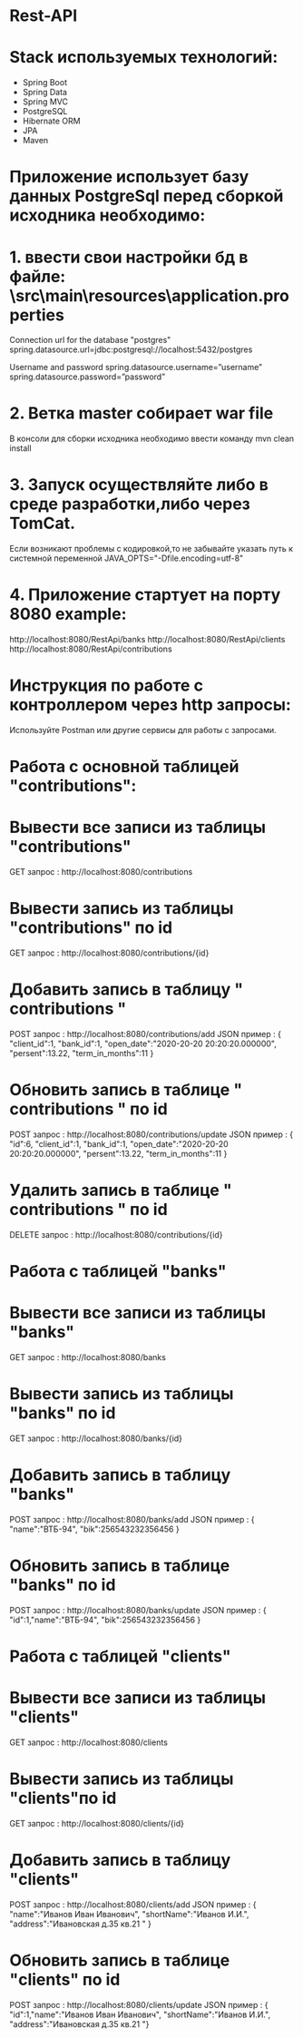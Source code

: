# Rest-API

# Stack используемых технологий:
- Spring Boot
- Spring Data
- Spring MVC
- PostgreSQL
- Hibernate ORM
- JPA
- Maven

# Приложение использует базу данных PostgreSql перед сборкой исходника необходимо:

# 1. ввести свои настройки бд в файле: \src\main\resources\application.properties

Connection url for the database "postgres" spring.datasource.url=jdbc:postgresql://localhost:5432/postgres

Username and password spring.datasource.username=”username” spring.datasource.password=”password”

# 2. Ветка master собирает war file
В консоли для сборки исходника необходимо ввести команду mvn clean install

# 3. Запуск осуществляйте либо в среде разработки,либо через TomCat.
Если возникают проблемы с кодировкой,то не забывайте указать путь к системной переменной JAVA_OPTS="-Dfile.encoding=utf-8"

# 4. Приложение стартует на порту 8080 example:
http://localhost:8080/RestApi/banks http://localhost:8080/RestApi/clients http://localhost:8080/RestApi/contributions


# Инструкция по работе с контроллером через http запросы:
Используйте Postman или другие сервисы для работы с запросами.

# Работа с основной таблицей "contributions":

# Вывести все записи из таблицы "contributions"
GET запрос : http://localhost:8080/contributions

# Вывести запись из таблицы "contributions" по id
GET запрос : http://localhost:8080/contributions/{id}

# Добавить запись в таблицу " contributions " 
POST запрос : http://localhost:8080/contributions/add
JSON пример : {
 "client_id":1,
 "bank_id":1,
 "open_date":"2020-20-20 20:20:20.000000",
 "persent":13.22,
 "term_in_months":11
 }

# Обновить запись в таблице " contributions "  по id
POST запрос : http://localhost:8080/contributions/update
JSON пример : {
 "id":6,
 "client_id":1,
 "bank_id":1,
 "open_date":"2020-20-20 20:20:20.000000",
 "persent":13.22,
 "term_in_months":11
 }

# Удалить запись в таблице " contributions "  по id
DELETE запрос : http://localhost:8080/contributions/{id}

# Работа с таблицей "banks"

# Вывести все записи из таблицы "banks"
GET запрос : http://localhost:8080/banks

# Вывести запись из таблицы "banks" по id
GET запрос : http://localhost:8080/banks/{id}

# Добавить запись в таблицу "banks" 
POST запрос : http://localhost:8080/banks/add
JSON пример : {
 "name":"ВТБ-94",
 "bik":256543232356456
 }

# Обновить запись в таблице "banks" по id
POST запрос : http://localhost:8080/banks/update
JSON пример : {
 "id":1,"name":"ВТБ-94",
 "bik":256543232356456
 }

# Работа с таблицей "clients"

# Вывести все записи из таблицы "clients"
GET запрос : http://localhost:8080/clients

# Вывести запись из таблицы "clients"по id
GET запрос : http://localhost:8080/clients/{id}

# Добавить запись в таблицу "clients" 
POST запрос : http://localhost:8080/clients/add
JSON пример : {
 "name":"Иванов Иван Иванович",
 "shortName":"Иванов И.И.",
 "address":"Ивановская д.35 кв.21 "
 }
 
# Обновить запись в таблице "clients"  по id
POST запрос : http://localhost:8080/clients/update
JSON пример : {
 "id":1,"name":"Иванов Иван Иванович",
 "shortName":"Иванов И.И.",
 "address":"Ивановская д.35 кв.21 "}
 
